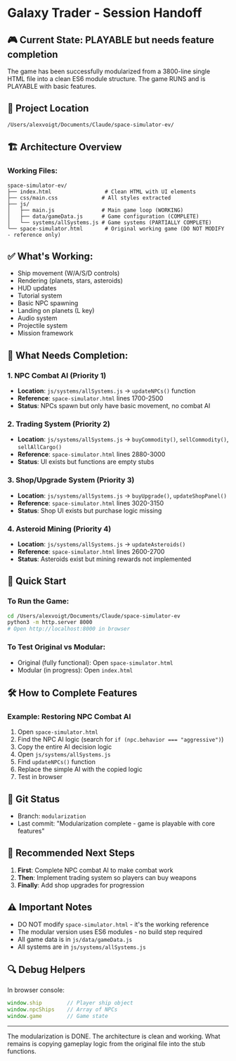 # Galaxy Trader - Session Handoff

## 🎮 Current State: PLAYABLE but needs feature completion

The game has been successfully modularized from a 3800-line single HTML file into a clean ES6 module structure. The game RUNS and is PLAYABLE with basic features.

## 📁 Project Location
```
/Users/alexvoigt/Documents/Claude/space-simulator-ev/
```

## 🏗️ Architecture Overview

### Working Files:
```
space-simulator-ev/
├── index.html                 # Clean HTML with UI elements
├── css/main.css              # All styles extracted
├── js/
│   ├── main.js               # Main game loop (WORKING)
│   ├── data/gameData.js      # Game configuration (COMPLETE)
│   └── systems/allSystems.js # Game systems (PARTIALLY COMPLETE)
└── space-simulator.html       # Original working game (DO NOT MODIFY - reference only)
```

## ✅ What's Working:
- Ship movement (W/A/S/D controls)
- Rendering (planets, stars, asteroids)
- HUD updates
- Tutorial system
- Basic NPC spawning
- Landing on planets (L key)
- Audio system
- Projectile system
- Mission framework

## 🔴 What Needs Completion:

### 1. NPC Combat AI (Priority 1)
- **Location**: `js/systems/allSystems.js` → `updateNPCs()` function
- **Reference**: `space-simulator.html` lines 1700-2500
- **Status**: NPCs spawn but only have basic movement, no combat AI

### 2. Trading System (Priority 2)
- **Location**: `js/systems/allSystems.js` → `buyCommodity()`, `sellCommodity()`, `sellAllCargo()`
- **Reference**: `space-simulator.html` lines 2880-3000
- **Status**: UI exists but functions are empty stubs

### 3. Shop/Upgrade System (Priority 3)
- **Location**: `js/systems/allSystems.js` → `buyUpgrade()`, `updateShopPanel()`
- **Reference**: `space-simulator.html` lines 3020-3150
- **Status**: Shop UI exists but purchase logic missing

### 4. Asteroid Mining (Priority 4)
- **Location**: `js/systems/allSystems.js` → `updateAsteroids()`
- **Reference**: `space-simulator.html` lines 2600-2700
- **Status**: Asteroids exist but mining rewards not implemented

## 🚀 Quick Start

### To Run the Game:
```bash
cd /Users/alexvoigt/Documents/Claude/space-simulator-ev
python3 -m http.server 8000
# Open http://localhost:8000 in browser
```

### To Test Original vs Modular:
- Original (fully functional): Open `space-simulator.html`
- Modular (in progress): Open `index.html`

## 🛠️ How to Complete Features

### Example: Restoring NPC Combat AI
1. Open `space-simulator.html`
2. Find the NPC AI logic (search for `if (npc.behavior === "aggressive")`)
3. Copy the entire AI decision logic
4. Open `js/systems/allSystems.js`
5. Find `updateNPCs()` function
6. Replace the simple AI with the copied logic
7. Test in browser

## 📝 Git Status
- Branch: `modularization`
- Last commit: "Modularization complete - game is playable with core features"

## 🎯 Recommended Next Steps
1. **First**: Complete NPC combat AI to make combat work
2. **Then**: Implement trading system so players can buy weapons
3. **Finally**: Add shop upgrades for progression

## ⚠️ Important Notes
- DO NOT modify `space-simulator.html` - it's the working reference
- The modular version uses ES6 modules - no build step required
- All game data is in `js/data/gameData.js`
- All systems are in `js/systems/allSystems.js`

## 🔍 Debug Helpers
In browser console:
```javascript
window.ship        // Player ship object
window.npcShips    // Array of NPCs
window.game        // Game state
```

---
The modularization is DONE. The architecture is clean and working. 
What remains is copying gameplay logic from the original file into the stub functions.